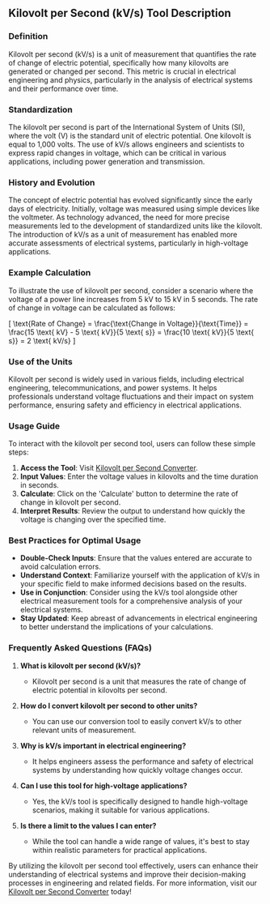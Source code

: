 ## Kilovolt per Second (kV/s) Tool Description

### Definition
Kilovolt per second (kV/s) is a unit of measurement that quantifies the rate of change of electric potential, specifically how many kilovolts are generated or changed per second. This metric is crucial in electrical engineering and physics, particularly in the analysis of electrical systems and their performance over time.

### Standardization
The kilovolt per second is part of the International System of Units (SI), where the volt (V) is the standard unit of electric potential. One kilovolt is equal to 1,000 volts. The use of kV/s allows engineers and scientists to express rapid changes in voltage, which can be critical in various applications, including power generation and transmission.

### History and Evolution
The concept of electric potential has evolved significantly since the early days of electricity. Initially, voltage was measured using simple devices like the voltmeter. As technology advanced, the need for more precise measurements led to the development of standardized units like the kilovolt. The introduction of kV/s as a unit of measurement has enabled more accurate assessments of electrical systems, particularly in high-voltage applications.

### Example Calculation
To illustrate the use of kilovolt per second, consider a scenario where the voltage of a power line increases from 5 kV to 15 kV in 5 seconds. The rate of change in voltage can be calculated as follows:

\[
\text{Rate of Change} = \frac{\text{Change in Voltage}}{\text{Time}} = \frac{15 \text{ kV} - 5 \text{ kV}}{5 \text{ s}} = \frac{10 \text{ kV}}{5 \text{ s}} = 2 \text{ kV/s}
\]

### Use of the Units
Kilovolt per second is widely used in various fields, including electrical engineering, telecommunications, and power systems. It helps professionals understand voltage fluctuations and their impact on system performance, ensuring safety and efficiency in electrical applications.

### Usage Guide
To interact with the kilovolt per second tool, users can follow these simple steps:

1. **Access the Tool**: Visit [Kilovolt per Second Converter](https://www.inayam.co/unit-converter/electric_potential).
2. **Input Values**: Enter the voltage values in kilovolts and the time duration in seconds.
3. **Calculate**: Click on the 'Calculate' button to determine the rate of change in kilovolt per second.
4. **Interpret Results**: Review the output to understand how quickly the voltage is changing over the specified time.

### Best Practices for Optimal Usage
- **Double-Check Inputs**: Ensure that the values entered are accurate to avoid calculation errors.
- **Understand Context**: Familiarize yourself with the application of kV/s in your specific field to make informed decisions based on the results.
- **Use in Conjunction**: Consider using the kV/s tool alongside other electrical measurement tools for a comprehensive analysis of your electrical systems.
- **Stay Updated**: Keep abreast of advancements in electrical engineering to better understand the implications of your calculations.

### Frequently Asked Questions (FAQs)

1. **What is kilovolt per second (kV/s)?**
   - Kilovolt per second is a unit that measures the rate of change of electric potential in kilovolts per second.

2. **How do I convert kilovolt per second to other units?**
   - You can use our conversion tool to easily convert kV/s to other relevant units of measurement.

3. **Why is kV/s important in electrical engineering?**
   - It helps engineers assess the performance and safety of electrical systems by understanding how quickly voltage changes occur.

4. **Can I use this tool for high-voltage applications?**
   - Yes, the kV/s tool is specifically designed to handle high-voltage scenarios, making it suitable for various applications.

5. **Is there a limit to the values I can enter?**
   - While the tool can handle a wide range of values, it's best to stay within realistic parameters for practical applications. 

By utilizing the kilovolt per second tool effectively, users can enhance their understanding of electrical systems and improve their decision-making processes in engineering and related fields. For more information, visit our [Kilovolt per Second Converter](https://www.inayam.co/unit-converter/electric_potential) today!